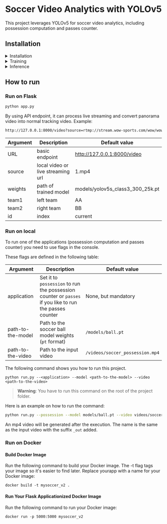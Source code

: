 # Soccer Video Analytics with YOLOv5

This project leverages YOLOv5 for soccer video analytics, including possession computation and passes counter. 

## Installation
<details>
<summary>Installation</summary>
This project uses pip for managing dependencies. Follow these steps to set up your environment:

Clone repo and install requirements.txt in a Python>=3.8.0 environment, including PyTorch>=1.8.

```bash
git clone git@github.com:ChengGong0602/soccer_analysis.git
cd soccer_analysis
pip install -r requirements.txt
```
</details>

<details>
<summary>Training</summary>

#### Training YOLOv5 on customized dataset

**Note:** Multi-GPU training times are faster. Use the largest `--batch-size` possible, or `--batch-size -1` for YOLOv5 AutoBatch.

#### Training Command

```bash
python train.py --data data/data.yaml --epochs 300 --weights 'yolov5s.pt' --batch-size 32
```

</details>

<details>
<summary>Inference</summary>

####  Inference with detect.py
detect.py runs inference on a variety of sources, downloading models automatically from the latest YOLOv5 release and saving results to runs/detect.
```bash
python detect.py --weights yolov5s.pt --source 0                               # webcam
                                               img.jpg                         # image
                                               vid.mp4                         # video
                                               screen                          # screenshot
                                               path/                           # directory
                                               list.txt                        # list of images
                                               list.streams                    # list of streams
                                               'path/*.jpg'                    # glob
                                               'https://youtu.be/LNwODJXcvt4'  # YouTube
                                               'rtsp://example.com/media.mp4'  # RTSP, RTMP, HTTP stream
```
</details>

## How to run
### Run on Flask
```bash
python app.py
```
By using API endpoint, it can process live streaming and convert panorama video into normal tracking video.
Example:
```bash
http://127.0.0.1:8000/video?source=rtmp://stream.wow-sports.com/wow/wow?auth_key=1706097000-0-0-13d1bb6ec74d390e6eea42941bb64bfb&weights=yolov5_class3_300.pt&team1=AA&team2=BB&id=current
```
| Argument | Description | Default value |
| ----------- | ----------- | ----------- |
| URL | basic endpoint| http://127.0.0.1:8000/video|
| source | local video or live streaming url | 1.mp4 |
| weights | path of trained model | models/yolov5s_class3_300_25k.pt |
| team1 | left team | AA |
| team2 | right team | BB |
| id | index | current|


### Run on local


To run one of the applications (possession computation and passes counter) you need to use flags in the console.

These flags are defined in the following table:

| Argument | Description | Default value |
| ----------- | ----------- | ----------- |
| application | Set it to `possession` to run the possession counter or `passes` if you like to run the passes counter | None, but mandatory |
| path-to-the-model | Path to the soccer ball model weights (`pt` format) | `/models/ball.pt` |
| path-to-the-video | Path to the input video | `/videos/soccer_possession.mp4` |

The following command shows you how to run this project.

```
python run.py --<application> --model <path-to-the-model> --video <path-to-the-video>
```

>__Warning__: You have to run this command on the root of the project folder.

Here is an example on how to run the command:
    
```bash
python run.py --possession --model models/ball.pt --video videos/soccer_possession.mp4
```

An mp4 video will be generated after the execution. The name is the same as the input video with the suffix `_out` added.

### Run on Docker
#### Build  Docker Image
Run the following command to build your Docker image. The -t flag tags your image so it's easier to find later. Replace yourapp with a name for your Docker image:

    docker build -t mysoccer_v2 .
#### Run Your Flask Applicationized Docker Image
Run the following command to run your Docker image:

    docker run -p 5000:5000 mysoccer_v2



